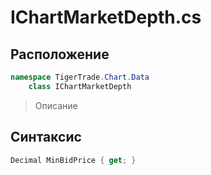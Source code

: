 
# IChartMarketDepth.cs
## Расположение
```csharp
namespace TigerTrade.Chart.Data  
    class IChartMarketDepth
```

> Описание

## Синтаксис
```csharp
Decimal MinBidPrice { get; }
```
